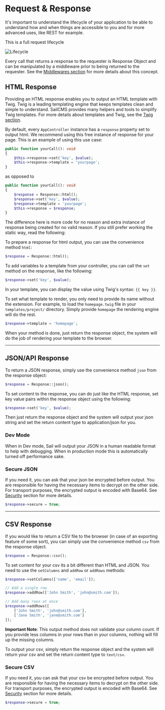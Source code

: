 # Request & Response

It's important to understand the lifecycle of your application to be able to understand how and when things are accessible
to you and for more advanced uses, like REST for example.

This is a full request lifecycle

![Lifecycle](/lifecycle.jpg)

Every call that returns a response to the requester is Response Object and can be manipulated by a middleware prior to
being returned to the requester. See the [Middlewares section](/middleware) for more details about 
this concept.

## HTML Response

Providing an HTML response enables you to output an HTML template with Twig. Twig is a leading templating engine that
keeps templates clean and simple to understand. SailCMS provides many helpers and tools to simplify Twig templates. 
For more details about templates and Twig, see the [Twig section](/working-with-sail/templating-with-twig).

By default, every `AppController` instance has a `response` property set to output html. We recommend using this free
instance of response for your page. This is an example of using this use case:

```php
public function yourCall(): void
{
    $this->response->set('key', $value);
    $this->response->template = 'yourpage';
}
```

as opposed to

```php
public function yourCall(): void
{
    $response = Response::html();
    $response->set('key', $value);
    $response->template = 'yourpage';
    $this->response = $response;
}
```

The difference here is more code for no reason and extra instance of response being created for no valid reason.
If you still prefer working the static way, read the following:

To prepare a response for html output, you can use the convenience method `html`:

```php
$response = Response::html();
```

To add variables to a template from your controller, you can call the `set` method on the response, like the following:

```php
$response->set('key', $value);
```

In your template, you can display the value using Twig's syntax: <code v-pre>{{ key }}</code>.

To set what template to render, you only need to provide its name without the extension. For example, to load the
`homepage.twig` file in your `templates/project/` directory. Simply provide `homepage` the rendering engine will do the
rest.

```php
$response->template = 'homepage';
```

When your method is done, just return the response object, the system will do the job of rendering your template to the
browser.

---

## JSON/API Response

To return a JSON response, simply use the convenience method `json` from the response object:

```php
$response = Response::json();
```

To set content to the response, you can do just like the HTML response, set key value pairs within the response object
using the following:

```php
$response->set('key', $value);
```

Then just return the response object and the system will output your json string and set the return content type to 
application/json for you.

### Dev Mode

When in Dev mode, Sail will output your JSON in a human readable format to help with debugging. When in production mode
this is automatically turned off performance sake.

### Secure JSON

If you need it, you can ask that your json be encrypted before output. You are responsible for having the necessary items
to decrypt on the other side. For transport purposes, the encrypted output is encoded with Base64.
See [Security](/security/encryption) section for more details.

```php
$response->secure = true;
```

---

## CSV Response

If you would like to return a CSV file to the browser (in case of an exporting feature of some sort), you can simply
use the convenience method `csv` from the response object.

```php
$response = Response::csv();
```

To set content for your csv its a bit different than HTML and JSON. You need to use the `setColumns` and `addRow` or `addRows` methods:

```php
$response->setColumns(['name', 'email']);

// Add a single row
$response->addRow(['John Smith', 'john@smith.com']);

// Add many rows at once
$response->addRows([
    ['John Smith', 'john@smith.com'], 
    ['Jane Smith', 'jane@smith.com']
]);
```

__Important Note__: This output method does not validate your column count. If you provide less columns in your rows than
in your columns, nothing will fill up the missing columns.

To output your csv, simply return the response object and the system will return your csv and set the return content type
to `text/csv`.

### Secure CSV

If you need it, you can ask that your csv be encrypted before output. You are responsible for having the necessary items
to decrypt on the other side. For transport purposes, the encrypted output is encoded with Base64. 
See [Security](/working-with-sail/security) section for more details.

```php
$response->secure = true;
```